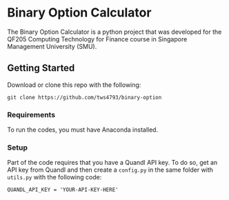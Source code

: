 # Binary Option Calculator
The Binary Option Calculator is a python project that was developed for the QF205 Computing Technology for Finance course in Singapore Management University (SMU).

## Getting Started

Download or clone this repo with the following:
```
git clone https://github.com/tws4793/binary-option
```

### Requirements

To run the codes, you must have Anaconda installed.

### Setup

Part of the code requires that you have a Quandl API key. To do so, get an API key from Quandl and then create a `config.py` in the same folder with `utils.py` with the following code:
```
QUANDL_API_KEY = 'YOUR-API-KEY-HERE'
```